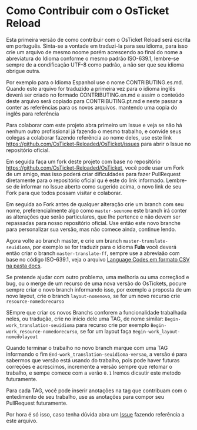 Como Contribuir com o OsTicket Reload
=====================================

Esta primeira versão de como contribuir com o OsTicket Reload será escrita em português. Sinta-se a vontade em traduzi-la para seu idioma, para isso crie um arquivo de mesmo noome porém acrescendo ao final do nome a abreviatura do Idioma conforme o mesmo padrão ISO-639.1, lembre-se sempre de a condificação UTF-8 como padrão, a não ser que seu idioma obrigue outra.

Por exemplo para o Idioma Espanhol use o nome CONTRIBUTING.es.md. Quando este arquivo for traduzido a primeira vez para o idioma inglês deverá ser criado no formado CONTRIBUTING.en.md e assim o conteúdo deste arquivo será copiado para CONTRIBUTING.pt.md e neste passar a conter as referências para os novos arquivos. mantendo uma copia do inglês para referência

Para colaborar com este projeto abra primeiro um Issue e veja se não há nenhum outro profissional já fazendo o mesmo trabalho, e convide seus colegas a colaborar fazendo referência ao nome deles, use este link https://github.com/OsTicket-Reloaded/OsTicket/issues para abrir o Issue no repositório oficial.

Em seguida faça um fork deste projeto com base no repositório https://github.com/OsTicket-Reloaded/OsTicket, você pode usar um Fork de um amigo, mas isso poderá criar dificuldades para fazer PullRequest diretamente para o repositório oficial qu é este do link informado. Lembre-se de informar no Issue aberto como sugerido acima, o novo link de seu Fork para que todos possam visitar e colaborar.

Em seguida ao Fork antes de qualquer alteração crie um branch com seu nome, preferencialmente algo como `master-seunome` este branch irá conter as alterações que serão particulares, que lhe pertence e não devem ser repassadas para nosso repositório oficial. Use então este novo branche para personalizar sua versão, mas não comece ainda, continue lendo.

Agora volte ao branch master, e crie um branch `master-translate-seuidioma`, por exemplo se for traduzir para o idioma **Fula** você deverá então criar o branch `master-translate-ff`, sempre use a abreviaão com base no código ISO-639.1, veja o arquivo [Language Codes em formato CSV na pasta docs](docs/language-codes.csv).

Se pretende ajudar com outro problema, uma melhoria ou uma correçãod e bug, ou o merge de um recurso de uma nova versão do OsTickets, pocure sempre criar o novo branch informando isso, por exemplo a proposta de um novo layout, crie o branch `layout-nomenovo`, se for um novo recurso crie `resource-nomedorecurso`

SEmpre que criar os novos Branchs conforem a funcionalidade trabalhada neles, ou tradução, crie no inicio dele uma TAG, de nome similar: `Begin-work_translation-seuidioma` para recurso crie por exemplo `Begin-work_resource-nomedorecurso`, se for um layout faça `Begin-work_layout-nomedolayout`

Quando terminar o trabalho no novo branch marque com uma TAG informando o fim `End-work_translation-seuidioma-versao`, a versão é para sabermos que versão está usando do trabalho, pois pode haver futuras correções e acrescimos, incremente a versão sempre que retomar o trabalho, e sempe comece com a verão `0.1` Iremos dicsutir este metodo futuramente.

Para cada TAG, você pode inserir anotações na tag que contribuam com o entedimento de seu trabalho, use as anotações para compor seu PullRequest futuramente.

Por hora é só isso, caso tenha dúvida abra um [Issue](https://github.com/OsTicket-Reloaded/OsTicket/issues) fazendo referência a este arquivo.
